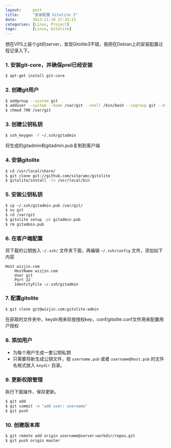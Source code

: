 ```yaml
---
layout:     post
title:      "安装配置 Gitolite 3"
date:       2013-11-10 17:33:15
categories: [Linux, Project]
tags:       [Linux, Gitolite]
---
```


想在VPS上装个git的server，发现Gitolite3不错，我把在Debian上的安装配置过程记录入下。
<!--more-->

### 1. 安装git-core，并确保prel已经安装

```bash
$ apt-get install git-core
```

### 2. 创建git用户

```bash
$ addgroup --system git
$ adduser --system --home /var/git --shell /bin/bash --ingroup git --disabled-password --disabled-login --gecos "git repository hosting" git
$ chmod 700 /var/git
```

### 3. 创建公钥私钥

```bash
$ ssh_keygen -f ~/.ssh/gitadmin
```

将生成的gitadmin和gitadmin.pub复制到客户端

### 4. 安装gitolite

```bash
$ cd /usr/local/share/
$ git clone git://github.com/sitaramc/gitolite
$ gitolite/install -ln /usr/local/bin
```

### 5. 安装公钥私钥

```bash
$ cp ~/.ssh/gitadmin.pub /var/git/
$ su git
$ cd /var/git
$ gitolite setup -pk gitadmin.pub
$ rm gitadmin.pub
```

### 6. 在客户端配置

将下载的公钥放入 `~/.ssh/` 文件夹下面，再编辑 `~/.ssh/config` 文件，添加如下内容

```
Host wizjin.com
	HostName wizjin.com
	User git
	Port 22
	IdentityFile ~/.ssh/gitadmin
```

### 7. 配置gitolite

```bash
$ git clone git@wizjin.com:gitolite-admin
```

在获取的文件夹中，keydir用来存放授权key，conf/gitolite.conf文件用来配置用户授权

### 8. 添加用户

- 为每个用户生成一套公钥私钥
- 只需要将新生成公钥文件，按 `username.pub` 或者 `username@host.pub` 的文件名格式放入 `keydir` 目录。

### 9. 更新权限管理

执行下面操作，保存更新。

```bash
$ git add
$ git commit -m "add user: username"
$ git push
```

### 10. 创建版本库

```bash
$ git remote add origin username@server:workdir/repos.git
$ git push origin master
```
